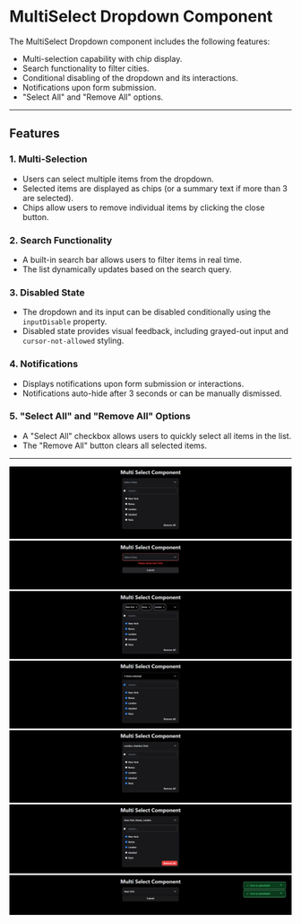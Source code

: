 # MultiSelect Dropdown Component

The MultiSelect Dropdown component includes the following features:

- Multi-selection capability with chip display.
- Search functionality to filter cities.
- Conditional disabling of the dropdown and its interactions.
- Notifications upon form submission.
- "Select All" and "Remove All" options.

---

## Features

### 1. Multi-Selection
- Users can select multiple items from the dropdown.
- Selected items are displayed as chips (or a summary text if more than 3 are selected).
- Chips allow users to remove individual items by clicking the close button.

### 2. Search Functionality
- A built-in search bar allows users to filter items in real time.
- The list dynamically updates based on the search query.

### 3. Disabled State
- The dropdown and its input can be disabled conditionally using the `inputDisable` property.
- Disabled state provides visual feedback, including grayed-out input and `cursor-not-allowed` styling.

### 4. Notifications
- Displays notifications upon form submission or interactions.
- Notifications auto-hide after 3 seconds or can be manually dismissed.

### 5. "Select All" and "Remove All" Options
- A "Select All" checkbox allows users to quickly select all items in the list.
- The "Remove All" button clears all selected items.

---

![MultiSelect](media/default.png)
![MultiSelect](media/errMsg.png)
![MultiSelect](media/chips.png)
![MultiSelect](media/allselect.png)
![MultiSelect](media/checkedDisplay.png)
![MultiSelect](media/removeBtn.png)
![MultiSelect](media/notification.png)